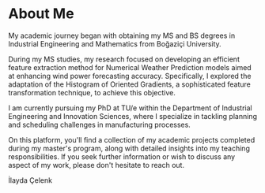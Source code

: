 # About Me

My academic journey began with obtaining my MS and BS degrees in Industrial Engineering and Mathematics from Boğaziçi University.

During my MS studies, my research focused on developing an efficient feature extraction method for Numerical Weather Prediction models aimed at enhancing wind power forecasting accuracy. Specifically, I explored the adaptation of the Histogram of Oriented Gradients, a sophisticated feature transformation technique, to achieve this objective.

I am currently pursuing my PhD at TU/e within the Department of Industrial Engineering and Innovation Sciences, where I specialize in tackling planning and scheduling challenges in manufacturing processes. 

On this platform, you'll find a collection of my academic projects completed during my master's program, along with detailed insights into my teaching responsibilities. If you seek further information or wish to discuss any aspect of my work, please don't hesitate to reach out.

İlayda Çelenk

